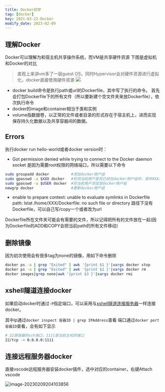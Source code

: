 ```yaml
---
title: Docker初学
tag: [docker]
key: 2021-03-22-Docker
modify_date: 2023-02-09
---
```




## 理解Docker

Docker可以理解为和宿主机共享操作系统，而VM是共享硬件资源
下图是虚拟机和Docker的对比

> 直观上来讲vm多了一层guest OS，同时Hypervisor会对硬件资源进行虚拟化，docker直接使用硬件资源
> ![](https://xdo0.github.io/imgsrc/1717554-20210325153049468-2139992639.png)


- docker build命令是执行path或url的Dockerfile，其中写了执行的命令。
首先会打包Dockerfile下的所有文件（所以要新建个空文件夹来放Dockerfile），依次执行命令
- docker的image和container相当于类和实例
- volume指数据卷，以正常的文件或者目录的形式存在于宿主机上，进而实现保存持久化数据以及共享容器间的数据。
## Errors
执行docker run hello-world或者docker version时：
* Got permission denied while trying to connect to the Docker daemon socket
是因为需要root权限的网络端口，所以需要以下命令
```bash
sudo groupadd docker          #添加docker用户组
sudo gpasswd -a $XXX docker   #检测当前用户是否已经在docker用户组中，其中XXX为用户名，例如我的，liangll
sudo gpasswd -a $USER docker  #将当前用户添加至docker用户组
newgrp docker                 #更新docker用户组
```

* enable to prepare context: unable to evaluate symlinks in Dockerfile path: lstat /home/XXX/Dockerfile: no such file or directory
路径下没有Dockerfile，可以自己写/copy一个或者改为url

Dockerfile所在文件夹可能会有需要的文件，所以记得把所有的文件放在一起(因为Dockerfile的ADD和COPY会把当前path的所有文件移动）

## 删除镜像
因为初次使用会有很多tag为none的镜像，用如下命令删除
```bash
docker ps -a | grep "Exited" | awk '{print $1 }'|xargs docker stop
docker ps -a | grep "Exited" | awk '{print $1 }'|xargs docker rm
docker images|grep none|awk '{print $3 }'|xargs docker rmi
```
## xshell隧道连接docker
如果启动docker时通过`-P`指定端口，可以采用与[xshell隧道连接服务器](https://xdo0.github.io/2021/04/01/ssh%E8%B7%B3%E6%9D%BF.html#xshell-%E9%9A%A7%E9%81%93)一样连接docker。

其中ip通过`docker inspect 容器ID | grep IPAddress`查看
端口通过`docker port 容器ID`查看，会有如下显示

```bash
# 22是容器的ssh端口，1111是当前主机的端口
22/tcp -> 0.0.0.0:1111
```

## 连接远程服务器docker

直接vscode远程服务器安装docker插件，选中对应的container，右键Attach vscode

![image-20230209204103856](https://xdo0.github.io/imgsrc/image-20230209204103856.png)